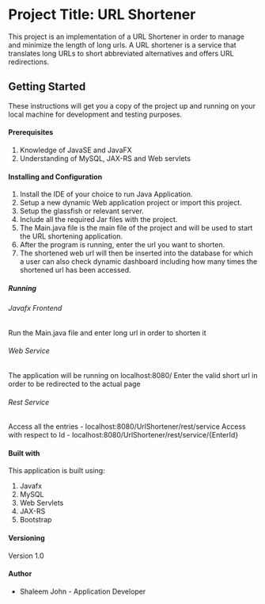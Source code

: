 # Project Title: URL Shortener
This project is an implementation of a URL Shortener in order to manage and minimize the length of long urls.  A URL shortener is a service that translates long URLs to short abbreviated alternatives and offers URL redirections.
## Getting Started
These instructions will get you a copy of the project up and running on your local machine for development and testing purposes.
#### Prerequisites
1. Knowledge of JavaSE and JavaFX
1. Understanding of MySQL, JAX-RS and Web servlets
#### Installing and Configuration
1. Install the IDE of your choice to run Java Application.
1. Setup a new dynamic Web application project or import this project.
1. Setup the glassfish or relevant server.
1. Include all the required Jar files with the project.
1. The Main.java file is the main file of the project and will be used to start the URL shortening application.
1. After the program is running, enter the url you want to shorten.
1. The shortened web url will then be inserted into the database for which a user can also check dynamic dashboard including how many times the shortened url has been accessed.
##### Running
###### Javafx Frontend
Run the Main.java file and enter long url in order to shorten it
###### Web Service
The application will be running on localhost:8080/
Enter the valid short url in order to be redirected to the actual page
###### Rest Service
Access all the entries - localhost:8080/UrlShortener/rest/service
Access with respect to Id - localhost:8080/UrlShortener/rest/service/{EnterId}
#### Built with
This application is built using:
1. Javafx
1. MySQL
1. Web Servlets
1. JAX-RS
1. Bootstrap
#### Versioning
Version 1.0
#### Author
* Shaleem John - Application Developer